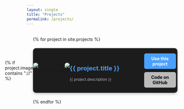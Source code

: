 ```yaml
---
layout: single
title: "Projects"
permalink: /projects/
---
```


<style>
/* Project Container */
.project-container {
    display: flex;
    flex-direction: column;
    gap: 20px;
    padding: 20px;
}

/* Project Card Layout */
.project-card {
    display: flex;
    align-items: center;
    background: #1c1c1c;
    padding: 15px;
    border-radius: 10px;
    border: 2px solid #333;
    box-shadow: 0px 4px 8px rgba(0, 0, 0, 0.2);
}

/* Project Image - 10% */
.project-image {
    width: 20%;
    display: flex;
    align-items: center;
    justify-content: center;
}

.project-image img {
    max-width: 100%;
    height: auto;
    border-radius: 8px;
}

/* Project Info - 80% */
.project-info {
    width: 60%;
    padding: 0 15px;
    text-align: left;
}

.project-title {
    color: #4aa0ff;
    font-size: 20px;
    font-weight: bold;
}

.project-description {
    color: #bbb;
    font-size: 12px;
}

/* Project Buttons - 10% */
.project-buttons {
    width: 20%;
    display: flex;
    flex-direction: column;
    align-items: center;
    gap: 10px;
}

.btn {
    text-decoration: none;
    padding: 8px 12px;
    border-radius: 6px;
    font-weight: bold;
    text-align: center;
    display: inline-block;
    width: 100%;
}

.btn-primary {
    background: #4aa0ff;
    color: white;
}

.btn-secondary {
    background: #bbb;
    color: black;
}
</style>

<div class="project-container">
  {% for project in site.projects %}
    <div class="project-card">
      <div class="project-image">
        {% if project.image contains "://" %}
          <img src="{{ project.image }}" alt="{{ project.title }}">
        {% else %}
          <img src="{{ project.image | prepend: site.baseurl | prepend: site.url }}" alt="{{ project.title }}">
        {% endif %}
      </div>
      <div class="project-info">
        <h2 class="project-title">{{ project.title }}</h2>
        <p class="project-description">{{ project.description }}</p>
      </div>
      <div class="project-buttons">
        <a href="{{ project.live }}" target="_blank" class="btn btn-primary">Use this project</a>
        <a href="{{ project.github }}" target="_blank" class="btn btn-secondary">Code on GitHub</a>
      </div>
    </div>
  {% endfor %}
</div>
